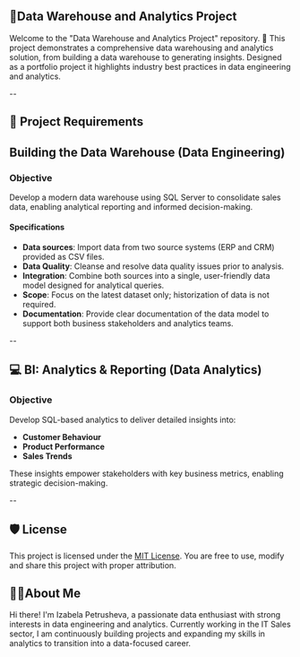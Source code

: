 ## 📄Data Warehouse and Analytics Project

Welcome to the "Data Warehouse and Analytics Project" repository. 📄
This project demonstrates a comprehensive data warehousing and analytics solution, from building a data warehouse to generating insights. Designed as a portfolio project it highlights industry best practices in data engineering and analytics.

--

## 📝 Project Requirements 

## Building the Data Warehouse (Data Engineering)

### Objective
Develop a modern data warehouse using SQL Server to consolidate sales data, enabling analytical reporting and informed decision-making.

#### Specifications
- **Data sources**: Import data from two source systems (ERP and CRM) provided as CSV files.
- **Data Quality**: Cleanse and resolve data quality issues prior to analysis.
- **Integration**: Combine both sources into a single, user-friendly data model designed for analytical queries.
- **Scope**: Focus on the latest dataset only; historization of data is not required.
- **Documentation**: Provide clear documentation of the data model to support both business stakeholders and analytics teams.

--

## 💻 BI: Analytics & Reporting (Data Analytics)

### Objective
Develop SQL-based analytics to deliver detailed insights into:
- **Customer Behaviour**
- **Product Performance**
- **Sales Trends**

These insights empower stakeholders with key business metrics, enabling strategic decision-making.

--

## 🛡 License

This project is licensed under the [MIT License](LICENSE). You are free to use, modify and share this project with proper attribution.

## 👩‍💼About Me 

Hi there! I'm Izabela Petrusheva, a passionate data enthusiast with strong interests in data engineering and analytics.
Currently working in the IT Sales sector, I am continuously building projects and expanding my skills in analytics to transition into a data-focused career.
